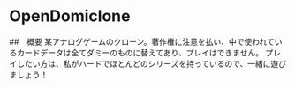 # OpenDomiclone
##　概要
 某アナログゲームのクローン。著作権に注意を払い、中で使われているカードデータは全てダミーのものに替えてあり、プレイはできません。
 プレイしたい方は、私がハードでほとんどのシリーズを持っているので、一緒に遊びましょう！
